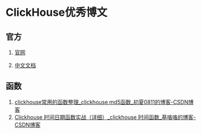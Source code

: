 # ClickHouse优秀博文

## 官方

1. [官网](https://clickhouse.com/)

2. [中文文档](https://clickhouse.com/docs/zh)

## 函数

1. [clickhouse常用的函数整理_clickhouse md5函数_初夏0811的博客-CSDN博客](https://blog.csdn.net/m0_37899908/article/details/118531285)
2. [Clickhouse 时间日期函数实战（详细）_clickhouse 时间函数_基咯咯的博客-CSDN博客](https://blog.csdn.net/u010180815/article/details/105250864)
